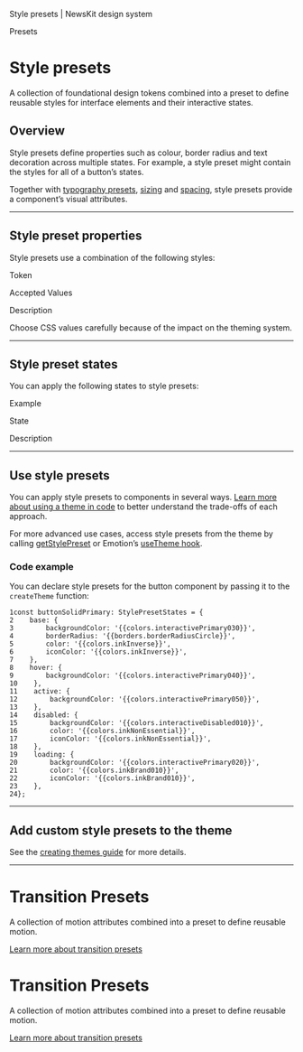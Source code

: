 Style presets | NewsKit design system

Presets

Style presets
=============

A collection of foundational design tokens combined into a preset to define reusable styles for interface elements and their interactive states.

Overview
--------

Style presets define properties such as colour, border radius and text decoration across multiple states. For example, a style preset might contain the styles for all of a button’s states.  
  
Together with [typography presets](/theme/presets/typography-presets/), [sizing](/theme/foundation/sizing/) and [spacing](/theme/foundation/spacing/), style presets provide a component’s visual attributes.

* * *

Style preset properties
-----------------------

Style presets use a combination of the following styles:

Token

Accepted Values

Description

Choose CSS values carefully because of the impact on the theming system.

* * *

Style preset states
-------------------

You can apply the following states to style presets:

Example

State

Description

* * *

Use style presets
-----------------

You can apply style presets to components in several ways. [Learn more about using a theme in code](/theme/theming/using-a-theme/) to better understand the trade-offs of each approach.  
  
For more advanced use cases, access style presets from the theme by calling [getStylePreset](/components/utils/get-defaults/) or Emotion’s [useTheme hook](/components/utils/emotion/).

### Code example

You can declare style presets for the button component by passing it to the `createTheme` function:

    1const buttonSolidPrimary: StylePresetStates = {
    2    base: {
    3        backgroundColor: '{{colors.interactivePrimary030}}',
    4        borderRadius: '{{borders.borderRadiusCircle}}',
    5        color: '{{colors.inkInverse}}',
    6        iconColor: '{{colors.inkInverse}}',
    7    },
    8    hover: {
    9        backgroundColor: '{{colors.interactivePrimary040}}',
    10    },
    11    active: {
    12        backgroundColor: '{{colors.interactivePrimary050}}',
    13    },
    14    disabled: {
    15        backgroundColor: '{{colors.interactiveDisabled010}}',
    16        color: '{{colors.inkNonEssential}}',
    17        iconColor: '{{colors.inkNonEssential}}',
    18    },
    19    loading: {
    20        backgroundColor: '{{colors.interactivePrimary020}}',
    21        color: '{{colors.inkBrand010}}',
    22        iconColor: '{{colors.inkBrand010}}',
    23    },
    24};

* * *

Add custom style presets to the theme
-------------------------------------

See the [creating themes guide](/theme/theming/creating-a-theme/) for more details.

* * *

Transition Presets
==================

A collection of motion attributes combined into a preset to define reusable motion.

[Learn more about transition presets](/theme/presets/transition-presets/)

Transition Presets
==================

A collection of motion attributes combined into a preset to define reusable motion.

[Learn more about transition presets](/theme/presets/transition-presets/)